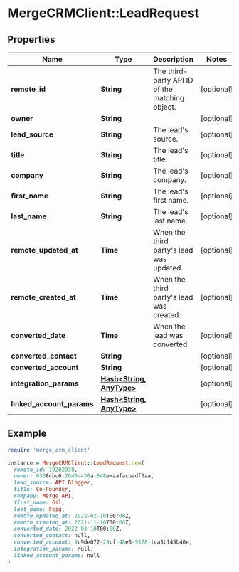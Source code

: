# MergeCRMClient::LeadRequest

## Properties

| Name | Type | Description | Notes |
| ---- | ---- | ----------- | ----- |
| **remote_id** | **String** | The third-party API ID of the matching object. | [optional] |
| **owner** | **String** |  | [optional] |
| **lead_source** | **String** | The lead&#39;s source. | [optional] |
| **title** | **String** | The lead&#39;s title. | [optional] |
| **company** | **String** | The lead&#39;s company. | [optional] |
| **first_name** | **String** | The lead&#39;s first name. | [optional] |
| **last_name** | **String** | The lead&#39;s last name. | [optional] |
| **remote_updated_at** | **Time** | When the third party&#39;s lead was updated. | [optional] |
| **remote_created_at** | **Time** | When the third party&#39;s lead was created. | [optional] |
| **converted_date** | **Time** | When the lead was converted. | [optional] |
| **converted_contact** | **String** |  | [optional] |
| **converted_account** | **String** |  | [optional] |
| **integration_params** | [**Hash&lt;String, AnyType&gt;**](AnyType.md) |  | [optional] |
| **linked_account_params** | [**Hash&lt;String, AnyType&gt;**](AnyType.md) |  | [optional] |

## Example

```ruby
require 'merge_crm_client'

instance = MergeCRMClient::LeadRequest.new(
  remote_id: 19202938,
  owner: 0358cbc6-2040-430a-848e-aafacbadf3aa,
  lead_source: API Blogger,
  title: Co-Founder,
  company: Merge API,
  first_name: Gil,
  last_name: Feig,
  remote_updated_at: 2022-02-10T00:00Z,
  remote_created_at: 2021-11-10T00:00Z,
  converted_date: 2022-03-10T00:00Z,
  converted_contact: null,
  converted_account: 9c9de072-29cf-48e3-9578-1ca5b145b40e,
  integration_params: null,
  linked_account_params: null
)
```

